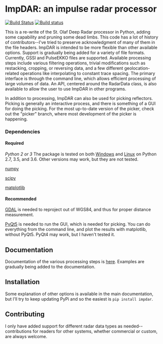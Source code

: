 # ImpDAR: an impulse radar processor

[![Build Status](https://travis-ci.org/dlilien/ImpDAR.svg?branch=master)](https://travis-ci.org/dlilien/ImpDAR) [![Build status](https://ci.appveyor.com/api/projects/status/uuef8aio2xbgiux8?svg=true)](https://ci.appveyor.com/project/dlilien/impdar)

This is a re-write of the St. Olaf Deep Radar processor in Python, adding some capability and pruning some dead limbs. This code has a lot of history of contributors--I've tried to preserve acknowledgment of many of them in the file headers. ImpDAR is intended to be more flexible than other available options. Support is gradually being added for a variety of file formats. Currently, GSSI and PulseEKKO files are supported. Available processing steps include various filtering operations, trivial modifications such as restacking, cropping, or reversing data, and a few different geolocation-related operations like interpolating to constant trace spacing. The primary interface is through the command line, which allows efficient processing of large volumes of data. An API, centered around the RadarData class, is also available to allow the user to use ImpDAR in other programs.

In addition to processing, ImpDAR can also be used for picking reflectors. Picking is generally an interactive process, and there is something of a GUI for doing the picking. For the most up-to-date version of the picker, check out the "picker" branch, where most development of the picker is happening.


### Dependencies

#### Required
*Python 2 or 3* The package is tested on both [Windows](https://ci.appveyor.com/project/dlilien/impdar) and [Linux](https://travis-ci.org/dlilien/ImpDAR) on Python 2.7, 3.5, and 3.6. Other versions may work, but they are not tested.

[numpy](http://www.scipy.org)

[scipy](http://numpy.org)

[matplotlib](http://matplotlib.org)

#### Recommended
[GDAL](http://gdal.org) is needed to reproject out of WGS84, and thus for proper distance measurement.

[PyQt5](https://pypi.org/project/PyQt5/) is needed to run the GUI, which is needed for picking. You can do everything from the command line, and plot the results with matplotlib, without PyQt5. PyQt4 may work, but I haven't tested it.

## Documentation

Documentation of the various processing steps is [here](http://dlilien.github.io/ImpDAR). Examples are gradually being added to the documentation.

## Installation

Some explanation of other options is available in the main documentation, but I'll try to keep updating PyPi and so the easiest is `pip install impdar`.

## Contributing

I only have added support for different radar data types as needed--contributions for readers for other systems, whether commercial or custom, are always welcome.
